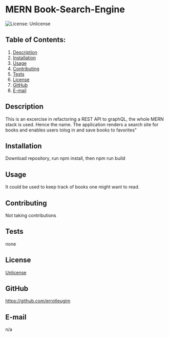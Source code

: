 # MERN Book-Search-Engine

![License: Unlicense](https://img.shields.io/badge/license-Unlicense-blue.svg)

## Table of Contents:
  1. [Description](#description) 
  2. [Installation](#installation)
  3. [Usage](#usage)  
  4. [Contributing](#contributing)
  5. [Tests](#tests)
  6. [License](#license)
  7. [GitHub](#gitHub)
  8. [E-mail](#email)

## Description
This is an excercise in refactoring a REST API to graphQL, the whole MERN stack is used. Hence the name. The application renders a search site for books and enables users tolog in and save books to favorites" 

## Installation
Download repository, run npm install, then npm run build

## Usage

It could be used to keep track of books one might want to read.

## Contributing
Not taking contributions

## Tests
none

## License
[Unlicense](https://choosealicense.com/licenses/unlicense/)

## GitHub
https://github.com/errotleugim

## E-mail
n/a